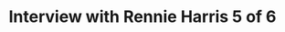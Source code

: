---
layout: manifest
title: Interview with Rennie Harris 5 of 6
manifest_name: interview-with-rennie-harris-5-of-6

---